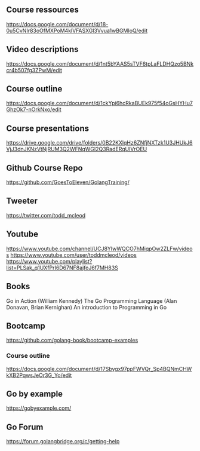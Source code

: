 ## Course ressources
https://docs.google.com/document/d/18-0u5CvNIr83oOfMXPoM4klVFASXGl3Vvua1wBGMIoQ/edit

## Video descriptions
https://docs.google.com/document/d/1nt5bYAAS5sTVF6tpLaFLDHQzo5BNkcr4b507fg3ZPwM/edit

## Course outline
https://docs.google.com/document/d/1ckYpi6hcRkaBUEk975f54oGsHYHu7GhzOk7-nOrkNxo/edit

## Course presentations
https://drive.google.com/drive/folders/0B22KXlqHz6ZNfjNXTzk1U3JHUkJ6VjJ3dnJKNzVtNjRUM3Q2WFNqWGI2Q3RadERqUlVrOEU

## Github Course Repo
https://github.com/GoesToEleven/GolangTraining/

## Tweeter
https://twitter.com/todd_mcleod

## Youtube
https://www.youtube.com/channel/UCJ8YIwWQCO7hMiqpOw2ZLFw/videos
https://www.youtube.com/user/toddmcleod/videos
https://www.youtube.com/playlist?list=PLSak_q1UXfPrI6D67NF8ajfeJ6f7MH83S

## Books
Go in Action (William Kennedy)
The Go Programming Language (Alan Donavan, Brian Kernighan)
An introduction to Programming in Go

## Bootcamp
https://github.com/golang-book/bootcamp-examples

### Course outline
https://docs.google.com/document/d/17Sbygx97ppFWVQr_Sp4BQNmCHWkXB2PqwsJeOr3G_Yo/edit

## Go by example
https://gobyexample.com/

## Go Forum
https://forum.golangbridge.org/c/getting-help
